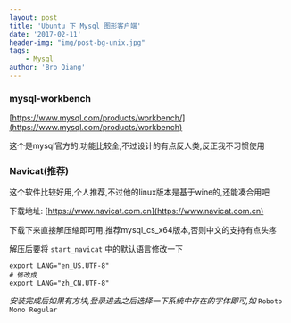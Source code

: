 ```yaml
---
layout: post
title: 'Ubuntu 下 Mysql 图形客户端'
date: '2017-02-11'
header-img: "img/post-bg-unix.jpg"
tags:
    - Mysql
author: 'Bro Qiang'
---
```


### mysql-workbench

[https://www.mysql.com/products/workbench/](https://www.mysql.com/products/workbench)

这个是mysql官方的,功能比较全,不过设计的有点反人类,反正我不习惯使用

### Navicat(推荐)

这个软件比较好用,个人推荐,不过他的linux版本是基于wine的,还能凑合用吧

下载地址: [https://www.navicat.com.cn](https://www.navicat.com.cn)

下载下来直接解压缩即可用,推荐mysql_cs_x64版本,否则中文的支持有点头疼

解压后要将 `start_navicat` 中的默认语言修改一下

```shell
export LANG="en_US.UTF-8"
# 修改成
export LANG="zh_CN.UTF-8"
```

*安装完成后如果有方块,登录进去之后选择一下系统中存在的字体即可,如* `Roboto Mono Regular`